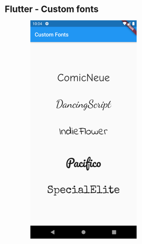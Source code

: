 # Flutter - Custom fonts

<p style="text-align:center;">
<img src="screenshots/img_custom_fonts.png" height= "700"> 
</p>

